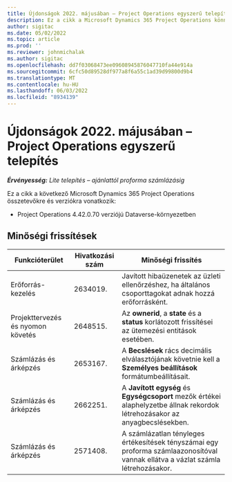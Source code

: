 ```yaml
---
title: Újdonságok 2022. májusában – Project Operations egyszerű telepítés
description: Ez a cikk a Microsoft Dynamics 365 Project Operations könnyű telepítés 2022. májusi kiadásában elérhető minőségi frissítésekről nyújt tájékoztatást.
author: sigitac
ms.date: 05/02/2022
ms.topic: article
ms.prod: ''
ms.reviewer: johnmichalak
ms.author: sigitac
ms.openlocfilehash: dd7f03068473ee09608945876047710fa44e914a
ms.sourcegitcommit: 6cfc50d89528df977a8f6a55c1ad39d99800d9b4
ms.translationtype: MT
ms.contentlocale: hu-HU
ms.lasthandoff: 06/03/2022
ms.locfileid: "8934139"
---
```

# <a name="whats-new-may-2022---project-operations-lite-deployment"></a>Újdonságok 2022. májusában – Project Operations egyszerű telepítés

_**Érvényesség:** Lite telepítés – ajánlattól proforma számlázásig_

Ez a cikk a következő Microsoft Dynamics 365 Project Operations összetevőkre és verziókra vonatkozik:

- Project Operations 4.42.0.70 verziójú Dataverse-környezetben

## <a name="quality-updates"></a>Minőségi frissítések

| Funkcióterület | Hivatkozási szám | Minőségi frissítés |
| --- | --- | --- |
| Erőforrás-kezelés | 2634019. | Javított hibaüzenetek az üzleti ellenőrzéshez, ha általános csoporttagokat adnak hozzá erőforrásként. |
| Projekttervezés és nyomon követés | 2648515. | Az **ownerid**, a **state** és a **status** korlátozott frissítései az ütemezési entitások esetében. |
| Számlázás és árképzés | 2653167. | A **Becslések** rács decimális elválasztójának követnie kell a **Személyes beállítások** formátumbeállításait. |
| Számlázás és árképzés| 2662251. | A **Javított egység** és **Egységcsoport** mezők értékei alaphelyzetbe állnak rekordok létrehozásakor az anyagbecslésekben. |
| Számlázás és árképzés| 2571408. | A számlázatlan tényleges értékesítések tényszámai egy proforma számlaazonosítóval vannak ellátva a vázlat számla létrehozásakor. |
